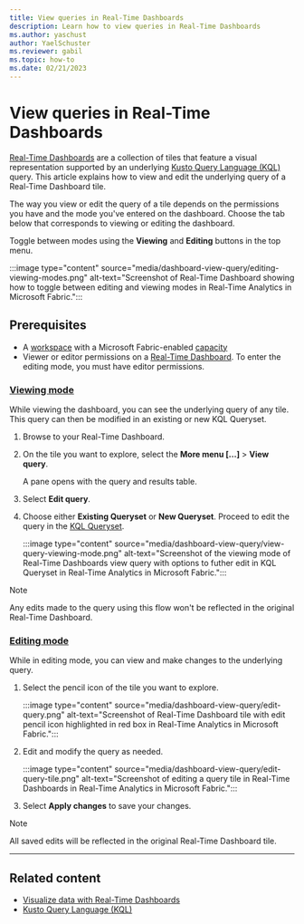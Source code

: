 ```yaml
---
title: View queries in Real-Time Dashboards
description: Learn how to view queries in Real-Time Dashboards
ms.author: yaschust
author: YaelSchuster
ms.reviewer: gabil
ms.topic: how-to
ms.date: 02/21/2023
---
```

# View queries in Real-Time Dashboards

[Real-Time Dashboards](dashboard-real-time-create.md) are a collection of tiles that feature a visual representation supported by an underlying [Kusto Query Language (KQL)](/azure/data-explorer/kusto/query/index?context=/fabric/context/context-rta&pivots=fabric) query. This article explains how to view and edit the underlying query of a Real-Time Dashboard tile.

The way you view or edit the query of a tile depends on the permissions you have and the mode you've entered on the dashboard. Choose the tab below that corresponds to viewing or editing the dashboard.

Toggle between modes using the **Viewing** and **Editing** buttons in the top menu.

:::image type="content" source="media/dashboard-view-query/editing-viewing-modes.png" alt-text="Screenshot of Real-Time Dashboard showing how to toggle between editing and viewing modes in Real-Time Analytics in Microsoft Fabric.":::

## Prerequisites

* A [workspace](../get-started/create-workspaces.md) with a Microsoft Fabric-enabled [capacity](../enterprise/licenses.md#capacity)
* Viewer or editor permissions on a [Real-Time Dashboard](dashboard-real-time-create.md). To enter the editing mode, you must have editor permissions.

### [Viewing mode](#tab/viewing)

While viewing the dashboard, you can see the underlying query of any tile. This query can then be modified in an existing or new KQL Queryset.

1. Browse to your Real-Time Dashboard.
1. On the tile you want to explore, select the **More menu [...]** > **View query**.
    
    A pane opens with the query and results table.

1. Select **Edit query**.
1. Choose either **Existing Queryset** or **New Queryset**. Proceed to edit the query in the [KQL Queryset](kusto-query-set.md).

    :::image type="content" source="media/dashboard-view-query/view-query-viewing-mode.png" alt-text="Screenshot of the viewing mode of Real-Time Dashboards view query with options to futher edit in KQL Queryset in Real-Time Analytics in Microsoft Fabric.":::

> [!NOTE]
> Any edits made to the query using this flow won't be reflected in the original Real-Time Dashboard.

### [Editing mode](#tab/editing)

While in editing mode, you can view and make changes to the underlying query.

1. Select the pencil icon of the tile you want to explore.

    :::image type="content" source="media/dashboard-view-query/edit-query.png" alt-text="Screenshot of Real-Time Dashboard tile with edit pencil icon highlighted in red box in Real-Time Analytics in Microsoft Fabric.":::

1. Edit and modify the query as needed.

    :::image type="content" source="media/dashboard-view-query/edit-query-tile.png" alt-text="Screenshot of editing a query tile in Real-Time Dashboards in Real-Time Analytics in Microsoft Fabric.":::

1. Select **Apply changes** to save your changes.

> [!NOTE]
> All saved edits will be reflected in the original Real-Time Dashboard tile.

---

## Related content

* [Visualize data with Real-Time Dashboards](dashboard-real-time-create.md)
* [Kusto Query Language (KQL)](/azure/data-explorer/kusto/query/index?context=/fabric/context/context-rta&pivots=fabric)